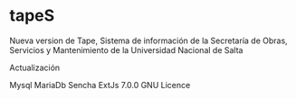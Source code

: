 # tapeS

Nueva version de Tape, Sistema de información de la Secretaría de Obras, Servicios y Mantenimiento de la Universidad Nacional de Salta

Actualización

Mysql MariaDb
Sencha ExtJs 7.0.0 GNU Licence
